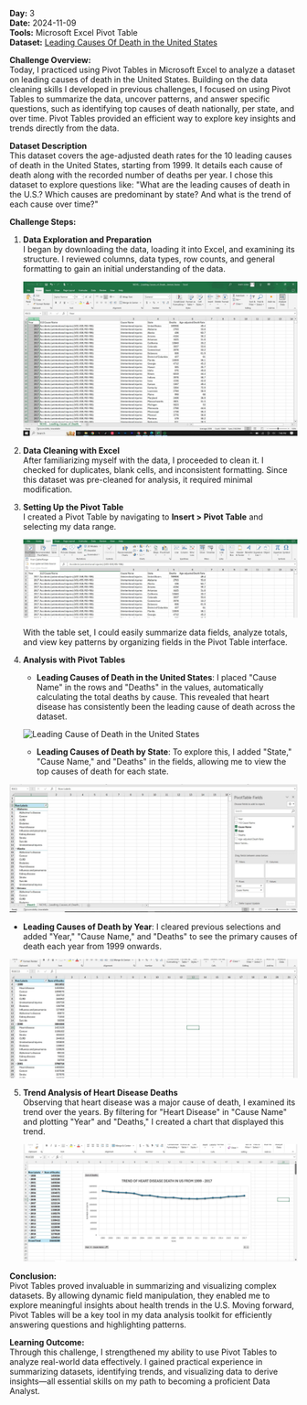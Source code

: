 **Day:** 3  
**Date:** 2024-11-09  
**Tools:** Microsoft Excel Pivot Table  
**Dataset:** [Leading Causes Of Death in the United States](https://catalog.data.gov/dataset/nchs-leading-causes-of-death-united-states)

**Challenge Overview:**  
Today, I practiced using Pivot Tables in Microsoft Excel to analyze a dataset on leading causes of death in the United States. Building on the data cleaning skills I developed in previous challenges, I focused on using Pivot Tables to summarize the data, uncover patterns, and answer specific questions, such as identifying top causes of death nationally, per state, and over time. Pivot Tables provided an efficient way to explore key insights and trends directly from the data.

**Dataset Description**  
This dataset covers the age-adjusted death rates for the 10 leading causes of death in the United States, starting from 1999. It details each cause of death along with the recorded number of deaths per year. I chose this dataset to explore questions like: "What are the leading causes of death in the U.S.? Which causes are predominant by state? And what is the trend of each cause over time?"

**Challenge Steps:**
1. **Data Exploration and Preparation**  
   I began by downloading the data, loading it into Excel, and examining its structure. I reviewed columns, data types, row counts, and general formatting to gain an initial understanding of the data.

   ![Raw Data](https://github.com/ShafiiRJuma/30-Days-Challenge-Data-Analysis/blob/main/DayThreeScreenshots/DRraw.jpg)

2. **Data Cleaning with Excel**  
   After familiarizing myself with the data, I proceeded to clean it. I checked for duplicates, blank cells, and inconsistent formatting. Since this dataset was pre-cleaned for analysis, it required minimal modification.

3. **Setting Up the Pivot Table**  
   I created a Pivot Table by navigating to **Insert > Pivot Table** and selecting my data range.

   ![Pivot Table](https://github.com/ShafiiRJuma/30-Days-Challenge-Data-Analysis/blob/main/DayThreeScreenshots/DRPivotTable.jpg)

   With the table set, I could easily summarize data fields, analyze totals, and view key patterns by organizing fields in the Pivot Table interface.

4. **Analysis with Pivot Tables**  
   - **Leading Causes of Death in the United States**: I placed "Cause Name" in the rows and "Deaths" in the values, automatically calculating the total deaths by cause. This revealed that heart disease has consistently been the leading cause of death across the dataset.

   ![Leading Cause of Death in the United States](https://github.com/ShafiiRJuma/30-Days-Challenge-Data-Analysis/blob/main/DayThreeScreenshots/DRPVCausesOverAll.jpg) 

   - **Leading Causes of Death by State**: To explore this, I added "State," "Cause Name," and "Deaths" in the fields, allowing me to view the top causes of death for each state.

![Leading Causes of Death per State](https://github.com/ShafiiRJuma/30-Days-Challenge-Data-Analysis/blob/main/DayThreeScreenshots/DRPVLeadingCausePerState1.jpg) 

   - **Leading Causes of Death by Year**: I cleared previous selections and added "Year," "Cause Name," and "Deaths" to see the primary causes of death each year from 1999 onwards.

![Leading Causes of Death per Year](https://github.com/ShafiiRJuma/30-Days-Challenge-Data-Analysis/blob/main/DayThreeScreenshots/DRPVLeadingDeathCausePerYear.jpg)

5. **Trend Analysis of Heart Disease Deaths**  
   Observing that heart disease was a major cause of death, I examined its trend over the years. By filtering for "Heart Disease" in "Cause Name" and plotting "Year" and "Deaths," I created a chart that displayed this trend.

   ![Heart Disease Trend](https://github.com/ShafiiRJuma/30-Days-Challenge-Data-Analysis/blob/main/DayThreeScreenshots/DRPVDeathHearDisease.jpg)

**Conclusion:**  
Pivot Tables proved invaluable in summarizing and visualizing complex datasets. By allowing dynamic field manipulation, they enabled me to explore meaningful insights about health trends in the U.S. Moving forward, Pivot Tables will be a key tool in my data analysis toolkit for efficiently answering questions and highlighting patterns.

**Learning Outcome:**  
Through this challenge, I strengthened my ability to use Pivot Tables to analyze real-world data effectively. I gained practical experience in summarizing datasets, identifying trends, and visualizing data to derive insights—all essential skills on my path to becoming a proficient Data Analyst.
